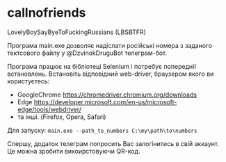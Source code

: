 # callnofriends
LovelyBoySayByeToFuckingRussians (LBSBTFR)

Програма main.exe дозволяє надіслати російські номера з заданого тектсового файлу у @DzvinokDruguBot телеграм-бот.

Програма працює на бібліотеці Selenium і потребує попереднії встановлень.
Встановіть відповідний web-driver, браузером якого ви користуєтесь:

* GoogleChrome https://chromedriver.chromium.org/downloads
* Edge https://developer.microsoft.com/en-us/microsoft-edge/tools/webdriver/
* та інші. (Firefox, Opera, Safari)

Для запуску:
`main.exe --path_to_numbers C:\my\path\to\numbers`

Спершу, додаток телеграм попросить Вас залогінитись в свій аккаунт. Це можна зробити викоирстовуючи QR-код.
